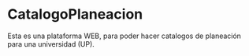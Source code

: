 # CatalogoPlaneacion
Esta es una plataforma WEB, para poder hacer catalogos de planeación
para una universidad (UP).
